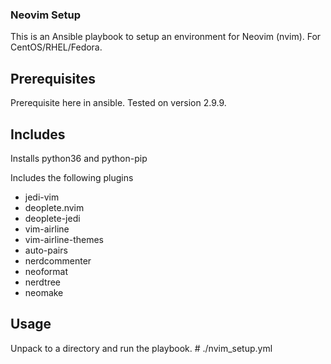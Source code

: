 ### Neovim Setup

This is an Ansible playbook to setup an environment for Neovim (nvim).  For CentOS/RHEL/Fedora.

## Prerequisites

Prerequisite here in ansible.  Tested on version 2.9.9.

## Includes

Installs python36 and python-pip

Includes the following plugins
  * jedi-vim
  * deoplete.nvim
  * deoplete-jedi
  * vim-airline
  * vim-airline-themes
  * auto-pairs
  * nerdcommenter
  * neoformat
  * nerdtree
  * neomake

## Usage
Unpack to a directory and run the playbook.
	# ./nvim_setup.yml

